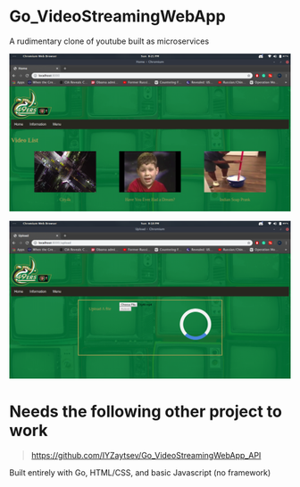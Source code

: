 # Go_VideoStreamingWebApp
A rudimentary clone of youtube built as microservices 
<p align="center">
  <img src="Screenshot from 2019-12-01 20-21-09.png">
</p>
<p align="center">
  <img src="Screenshot from 2019-12-01 20-18-52.png">
</p>

# Needs the following other project to work 
> https://github.com/IYZaytsev/Go_VideoStreamingWebApp_API

Built entirely with Go, HTML/CSS, and basic Javascript (no framework)
